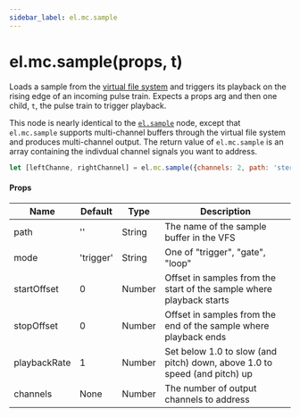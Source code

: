 ```yaml
---
sidebar_label: el.mc.sample
---
```


# el.mc.sample(props, t)

Loads a sample from the [virtual file system](../guides/Virtual_File_System.md) and triggers its playback on the rising edge of an incoming
pulse train. Expects a props arg and then one child, `t`, the pulse train to trigger playback.

This node is nearly identical to the [`el.sample`](./sample.md) node, except that `el.mc.sample` supports multi-channel
buffers through the virtual file system and produces multi-channel output. The return value of `el.mc.sample` is an array
containing the indivdual channel signals you want to address.

```js
let [leftChanne, rightChannel] = el.mc.sample({channels: 2, path: 'stereoVocals.wav'}, el.train(1));
```

#### Props

| Name         | Default   | Type                  | Description                                                               |
| ------------ | --------- | --------------------- | ------------------------------------------------------------------------- |
| path         | ''        | String                | The name of the sample buffer in the VFS                                  |
| mode         | 'trigger' | String                | One of "trigger", "gate", "loop"                                          |
| startOffset  | 0         | Number                | Offset in samples from the start of the sample where playback starts      |
| stopOffset   | 0         | Number                | Offset in samples from the end of the sample where playback ends          |
| playbackRate | 1         | Number                | Set below 1.0 to slow (and pitch) down, above 1.0 to speed (and pitch) up |
| channels     | None      | Number                | The number of output channels to address                                  |
